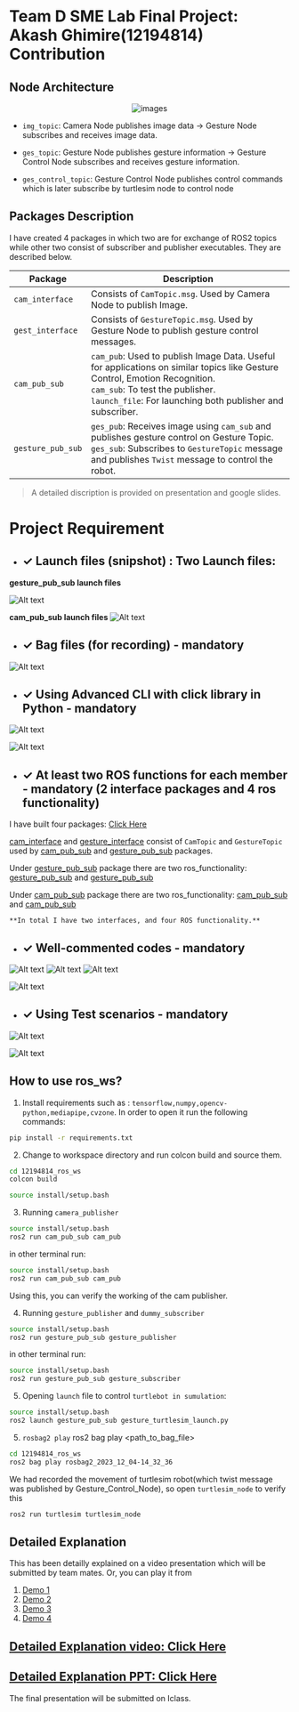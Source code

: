# Team D SME Lab Final Project: Akash Ghimire(12194814) Contribution

## Node Architecture

<div align="center">
  <img src="images/final_project_arch.png" alt="images">
</div>

- `img_topic`: Camera Node publishes image data -> Gesture Node subscribes and receives image data.


- `ges_topic`: Gesture Node publishes gesture information -> Gesture Control Node subscribes and receives gesture information.


- `ges_control_topic`: Gesture Control Node publishes control commands which is later subscribe by turtlesim node to control node 

## Packages Description

I have created 4 packages in which two are for exchange of ROS2 topics while other two consist of subscriber and publisher executables.  They are described below. 


| Package         | Description |
| --------------- | ----------- |
| `cam_interface` | Consists of `CamTopic.msg`. Used by Camera Node to publish Image. |
| `gest_interface`| Consists of `GestureTopic.msg`. Used by Gesture Node to publish gesture control messages. |
| `cam_pub_sub`   | `cam_pub`: Used to publish Image Data. Useful for applications on similar topics like Gesture Control, Emotion Recognition.<br>`cam_sub`: To test the publisher.<br>`launch_file`: For launching both publisher and subscriber. |
| `gesture_pub_sub` | `ges_pub`: Receives image using `cam_sub` and publishes gesture control on Gesture Topic.<br>`ges_sub`: Subscribes to `GestureTopic` message and publishes `Twist` message to control the robot. |


> A detailed discription is provided on presentation and google slides. 


# Project Requirement

-  ## ✓ Launch files (snipshot) : Two Launch files:

**gesture_pub_sub launch files**

![Alt text](image.png)

**cam_pub_sub launch files**
![Alt text](image-1.png)


- ## ✓ Bag files (for recording) - mandatory
![Alt text](image-2.png)



- ## ✓ Using Advanced CLI with click library in Python - mandatory
![Alt text](image-3.png)

![Alt text](image-4.png)

- ##  ✓ At least two ROS functions for each member - mandatory (2 interface packages and 4 ros functionality)

I have built four packages: [Click Here](/12194814_ros_ws/src/)

  [cam_interface](/12194814_ros_ws/src/cam_interface) and [gesture_interface](/12194814_ros_ws/src/gesture_interface) consist of `CamTopic` and `GestureTopic` used by [cam_pub_sub](/12194814_ros_ws/src/cam_pub_sub) and [gesture_pub_sub](/12194814_ros_ws/src/gesture_pub_sub) packages.

  Under [gesture_pub_sub](/12194814_ros_ws/src/gesture_pub_sub) package there are two ros_functionality: 
  [gesture_pub_sub](/12194814_ros_ws/src/gesture_pub_sub/gesture_pub_sub/ges_pub.py) and 
  [gesture_pub_sub](/12194814_ros_ws/src/gesture_pub_sub/gesture_pub_sub/ges_sub_turtlesim.py) 

  Under [cam_pub_sub](/12194814_ros_ws/src/cam_pub_sub) package there are two ros_functionality: 
  [cam_pub_sub](/12194814_ros_ws/src/cam_pub_sub/cam_pub_sub/cam_pub.py) and 
  [cam_pub_sub](/12194814_ros_ws/src/cam_pub_sub/cam_pub_sub/cam_sub.py) 

    **In total I have two interfaces, and four ROS functionality.**





- ## ✓ Well-commented codes - mandatory
![Alt text](image-5.png)
![Alt text](image-6.png)
![Alt text](image-7.png)

![Alt text](image-8.png)

- ## ✓ Using Test scenarios - mandatory

![Alt text](image-9.png)

![Alt text](image-10.png)


## How to use ros_ws?

1. Install requirements such as : `tensorflow,numpy,opencv-python,mediapipe,cvzone`. In order to open it run the following commands: 
```bash
pip install -r requirements.txt
```

2. Change to workspace directory and run colcon build and source them. 
```bash
cd 12194814_ros_ws
colcon build
```

```bash
source install/setup.bash
```

3. Running `camera_publisher`
```bash
source install/setup.bash
ros2 run cam_pub_sub cam_pub
```

in other terminal run: 
```bash
source install/setup.bash
ros2 run cam_pub_sub cam_pub
```
Using this, you can verify the working of the cam publisher. 

4. Running `gesture_publisher` and `dummy_subscriber`

```bash
source install/setup.bash
ros2 run gesture_pub_sub gesture_publisher
```

in other terminal run: 
```bash
source install/setup.bash
ros2 run gesture_pub_sub gesture_subscriber
```

5. Opening `launch` file to control `turtlebot in sumulation`:
```bash
source install/setup.bash
ros2 launch gesture_pub_sub gesture_turtlesim_launch.py
```

5. `rosbag2 play`
ros2 bag play <path_to_bag_file>
```bash
cd 12194814_ros_ws
ros2 bag play rosbag2_2023_12_04-14_32_36
```
We had recorded the movement of turtlesim robot(which twist message was published by Gesture_Control_Node), so open `turtlesim_node` to verify this 

```bash
ros2 run turtlesim turtlesim_node
```

## Detailed Explanation

This has been detailly explained on a video presentation which will be submitted by team mates. Or, you can play it from


1. [Demo 1](https://www.youtube.com/watch?v=NtJKkORPFKY&ab_channel=AKASHGHIMIRE)
2. [Demo 2](https://www.youtube.com/watch?v=rDadLp9oBMs&ab_channel=AKASHGHIMIRE)
3. [Demo 3](https://www.youtube.com/watch?v=IUQ8O125wrE&ab_channel=AKASHGHIMIRE)
4. [Demo 4](https://www.youtube.com/watch?v=wnw1mWM6HAQ&ab_channel=AKASHGHIMIRE)

## [Detailed Explanation video: Click Here](https://drive.google.com/file/d/1IRBk5U86LYMGRNqeZW3ha30SwS_quU9d/view?usp=sharing)

## [Detailed Explanation PPT: Click Here](https://docs.google.com/presentation/d/1oz1VikWWInwmaPT3qQgrkYjFS0kgqzyMJ2SVUK5Xpe0/edit?usp=sharing)


The final presentation will be submitted on Iclass.